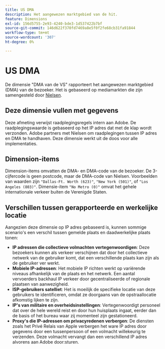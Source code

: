 ```yaml
---
title: US DMA
description: Het aangewezen marktgebied van de hit.
feature: Dimensions
exl-id: 156d5755-2e93-4240-bde3-1d537422b7bf
source-git-commit: 146d622f370fd7469a8e5f0f2fe68cb31fa91844
workflow-type: tm+mt
source-wordcount: '307'
ht-degree: 0%

---
```


# US DMA

De dimensie &quot;DMA van de VS&quot; rapporteert het aangewezen marktgebied (DMA) van de bezoeker. Het is gebaseerd op mediamarkten die zijn samengesteld door [Nielsen](https://markets.nielsen.com/us/en/contact-us/intl-campaigns/dma-maps/).

## Deze dimensie vullen met gegevens

Deze afmeting verwijst raadplegingsregels intern aan Adobe. De raadplegingswaarde is gebaseerd op het IP adres dat met de klap wordt verzonden. Adobe partners met Nielsen om raadplegingen tussen IP adres en DMA te handhaven. Deze dimensie werkt uit de doos voor alle implementaties.

## Dimension-items

Dimension-items omvatten de DMA- en DMA-code van de bezoeker. De 3-cijfercode is geen postcode, maar de DMA-code van Nielsen. Voorbeelden van waarden zijn `"Dallas-Ft. Worth (623)"`, `"New York (501)"`, of `"Los Angeles (803)"`. Dimensie-item `"No Metro (0)"` omvat het gehele internationale verkeer buiten de Verenigde Staten.

## Verschillen tussen gerapporteerde en werkelijke locatie

Aangezien deze dimensie op IP adres gebaseerd is, kunnen sommige scenario&#39;s een verschil tussen gemelde plaats en daadwerkelijke plaats tonen:

* **IP adressen die collectieve volmachten vertegenwoordigen**: Deze bezoekers kunnen als verkeer verschijnen dat door het collectieve netwerk van de gebruiker komt, dat een verschillende plaats kan zijn als de gebruiker ver werkt.
* **Mobiele IP-adressen**: Het mobiele IP richten werkt op variërende niveaus afhankelijk van de plaats en het netwerk. Een aantal vervoerders backhaul IP verkeer door gecentraliseerde of regionale plaatsen van aanwezigheid.
* **ISP-gebruikers satelliet**: Het is moeilijk de specifieke locatie van deze gebruikers te identificeren, omdat ze doorgaans van de opstraallocatie afkomstig lijken te zijn.
* **IP&#39;s van militaire en overheidsinstellingen**: Vertegenwoordigt personeel dat over de hele wereld reist en door hun huisplaats ingaat, eerder dan de basis of het bureau waar zij momenteel zijn gestationeerd.
* **Proxy&#39;s die IP-adressen om privacyredenen verbergen**: De diensten zoals het Privé Relais van Apple verbergen het ware IP adres door gegevens door een tussenpersoon of een volmacht willekeurig te verzenden. Deze volmacht vervangt dan een verschillend IP adres alvorens aan Adobe door:sturen.
